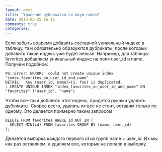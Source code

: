 ```yaml
---
layout: post
title: "Удаление дубликатов по двум полям"
date: 2013-03-25 16:16
comments: true
categories: 
---
```


Если забыть вовремя добавить составной уникальный индекс в таблицу, там обязательно образуются дубликаты, после которых добавить такой индекс уже будет нельзя. Например, для таблицы favorites добавляем уникальный индекс на поля user_id и name. Получим подобное:

    PG::Error: ERROR:  could not create unique index "index_favorites_on_user_id_and_name"
    DETAIL:  Key (user_id, name)=(1, foo) is duplicated.
    : CREATE UNIQUE INDEX "index_favorites_on_user_id_and_name" ON "favorites" ("user_id", "name")

Чтобы все-таки добавить этот индекс, придется руками удалить дубликаты. Скорее всего, удалять их все не стоит, оставим только по одному. Это делается примерно таким запросом:

    DELETE FROM favorites WHERE id NOT IN (
      SELECT MIN(id) FROM favorites GROUP BY (name, user_id)
    );

Делается выборка каждого первого id из групп name + user_id. Их мы как раз оставляем, а удаляем все, которые не попали в выборку.